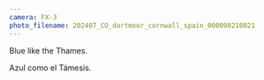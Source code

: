 ```yaml
---
camera: FX-3
photo_filename: 202407_CO_dartmoor_cornwall_spain_000098210021
---
```


Blue like the Thames.

Azul como el Támesis.